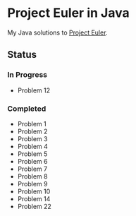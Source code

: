 # Project Euler in Java

My Java solutions to [Project Euler](https://projecteuler.net).

## Status

### In Progress
* Problem 12

### Completed
* Problem 1
* Problem 2
* Problem 3
* Problem 4
* Problem 5
* Problem 6
* Problem 7
* Problem 8
* Problem 9
* Problem 10
* Problem 14
* Problem 22
